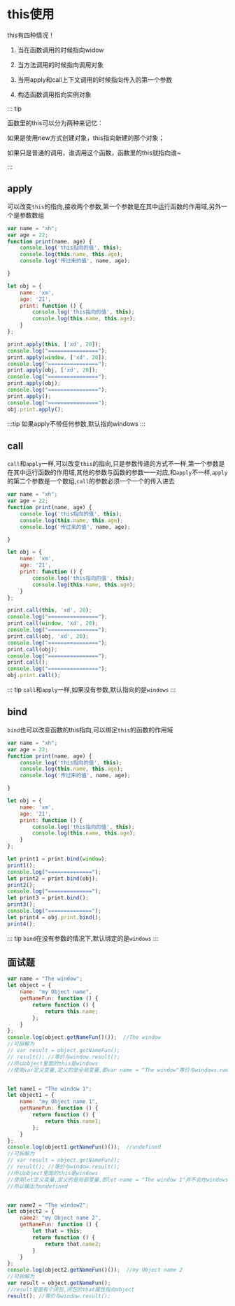 # this使用

this有四种情况！

1. 当在函数调用的时候指向widow

2. 当方法调用的时候指向调用对象

3. 当用apply和call上下文调用的时候指向传入的第一个参数

4. 构造函数调用指向实例对象

::: tip

函数里的this可以分为两种来记忆：

如果是使用new方式创建对象，this指向新建的那个对象；

如果只是普通的调用，谁调用这个函数，函数里的this就指向谁~

:::

## apply

可以改变`this`的指向,接收两个参数,第一个参数是在其中运行函数的作用域,另外一个是参数数组

```javascript
var name = "xh";
var age = 22;
function print(name, age) {
    console.log('this指向的值', this);
    console.log(this.name, this.age);
    console.log('传过来的值', name, age);

}

let obj = {
    name: 'xm',
    age: '21',
    print: function () {
        console.log('this指向的值', this);
        console.log(this.name, this.age);
    }
};

print.apply(this, ['xd', 20]);
console.log("================");
print.apply(window, ['xd', 20]);
console.log("================");
print.apply(obj, ['xd', 20]);
console.log("================");
print.apply(obj);
console.log("================");
print.apply();
console.log("================");
obj.print.apply();
```

:::tip
如果apply不带任何参数,默认指向windows
:::

## call

`call`和`apply`一样,可以改变`this`的指向,只是参数传递的方式不一样,第一个参数是在其中运行函数的作用域,其他的参数与函数的参数一一对应,和`apply`不一样,`apply`的第二个参数是一个数组,`call`的参数必须一个一个的传入进去

```javascript
var name = "xh";
var age = 22;
function print(name, age) {
    console.log('this指向的值', this);
    console.log(this.name, this.age);
    console.log('传过来的值', name, age);

}

let obj = {
    name: 'xm',
    age: '21',
    print: function () {
        console.log('this指向的值', this);
        console.log(this.name, this.age);
    }
};

print.call(this, 'xd', 20);
console.log("================");
print.call(window, 'xd', 20);
console.log("================");
print.call(obj, 'xd', 20);
console.log("================");
print.call(obj);
console.log("================");
print.call();
console.log("================");
obj.print.call();
```

::: tip
`call`和`apply`一样,如果没有参数,默认指向的是`windows`
:::

## bind

`bind`也可以改变函数的this指向,可以绑定`this`的函数的作用域

```javascript
var name = "xh";
var age = 22;
function print(name, age) {
    console.log('this指向的值', this);
    console.log(this.name, this.age);
    console.log('传过来的值', name, age);

}

let obj = {
    name: 'xm',
    age: '21',
    print: function () {
        console.log('this指向的值', this);
        console.log(this.name, this.age);
    }
};

let print1 = print.bind(window);
print1();
console.log("==============");
let print2 = print.bind(obj);
print2();
console.log("==============");
let print3 = print.bind();
print3();
console.log("==============");
let print4 = obj.print.bind();
print4();
```

::: tip
`bind`在没有参数的情况下,默认绑定的是`windows`
:::

## 面试题

```javascript
var name = "The window";
let object = {
    name: "my Object name",
    getNameFun: function () {
        return function () {
            return this.name;
        };
    }
};
console.log(object.getNameFun()());  //The window
//可拆解为
// var result = object.getNameFun();
// result(); //等价与window.result();
//所以object里面的this是windows
//使用var定义变量,定义的是全局变量,即var name = "The window"等价与windows.name = "The window"


let name1 = "The window 1";
let object1 = {
    name: "my Object name 1",
    getNameFun: function () {
        return function () {
            return this.name1;
        };
    }
};
console.log(object1.getNameFun()());  //undefined
//可拆解为
// var result = object.getNameFun();
// result(); //等价与window.result();
//所以object里面的this是windows
//使用let定义变量,定义的是局部变量,即let name = "The window 1"并不会在windows变量上添加一个name属性
//所以输出为undefined


var name2 = "The window2";
let object2 = {
    name2: "my Object name 2",
    getNameFun: function () {
        let that = this;
        return function () {
            return that.name2;
        }
    }
};
console.log(object2.getNameFun()());  //my Object name 2
//可拆解为
var result = object.getNameFun();
//result里面有个闭包,闭包的that属性指向object
result(); //等价与window.result();
```
